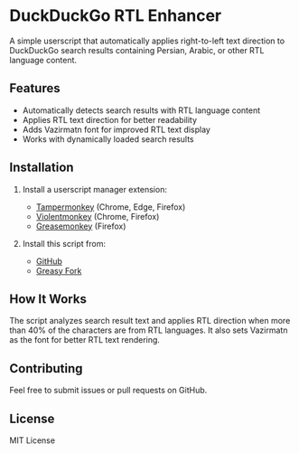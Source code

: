# DuckDuckGo RTL Enhancer

A simple userscript that automatically applies right-to-left text direction to DuckDuckGo search results containing Persian, Arabic, or other RTL language content.

## Features

- Automatically detects search results with RTL language content
- Applies RTL text direction for better readability
- Adds Vazirmatn font for improved RTL text display
- Works with dynamically loaded search results

## Installation

1. Install a userscript manager extension:
   - [Tampermonkey](https://www.tampermonkey.net/) (Chrome, Edge, Firefox)
   - [Violentmonkey](https://violentmonkey.github.io/) (Chrome, Firefox)
   - [Greasemonkey](https://addons.mozilla.org/en-US/firefox/addon/greasemonkey/) (Firefox)

2. Install this script from:
   - [GitHub](https://raw.githubusercontent.com/Zen-CloudLabs/DuckDuckGo-RTL-Enhancer/refs/heads/main/duckduckgo-rtl-enhancer.js)
   - [Greasy Fork](https://update.greasyfork.org/scripts/529245/DuckDuckGo-RTL-Enhancer.user.js)

## How It Works

The script analyzes search result text and applies RTL direction when more than 40% of the characters are from RTL languages. It also sets Vazirmatn as the font for better RTL text rendering.

## Contributing

Feel free to submit issues or pull requests on GitHub.

## License

MIT License

